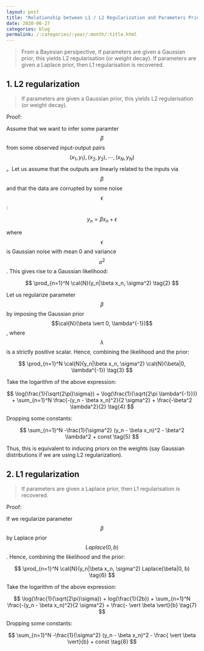 ```yaml
---
layout: post
title: "Relationship between L1 / L2 Regularization and Parameters Prior"
date: 2020-06-27
categories: blog
permalink: /:categories/:year/:month/:title.html
---
```


> From a Bayesian persipective, if parameters are given a Gaussian prior, this yields L2 regularisation (or weight decay). If parameters are given a Laplace prior, then L1 regularisation is recovered.

## 1. L2 regularization
> If parameters are given a Gaussian prior, this yields L2 regularisation (or weight decay).

Proof:

Assume that we want to infer some paramter $$\beta$$ from some observed input-output pairs $$(x_1, y_1), (x_2, y_2), \cdots, (x_N, y_N)$$。Let us assume that the outputs are linearly related to the inputs via $$\beta$$ and that the data are corrupted by some noise $$\epsilon$$:

$$
y_n = \beta x_n + \epsilon \tag{1}
$$

where $$\epsilon$$ is Gaussian noise with mean 0 and variance $$\sigma^2$$. This gives rise to a Gaussian likelihood:

$$
\prod_{n=1}^N \cal{N}(y_n|\beta x_n, \sigma^2)  \tag{2}
$$

Let us regularize parameter $$\beta$$ by imposing the Gaussian prior $$\cal{N}(\beta \vert 0, \lambda^{-1})$$, where $$\lambda$$ is a strictly positive scalar. Hence, combining the likelihood and the prior:

$$
\prod_{n=1}^N \cal{N}(y_n|\beta x_n, \sigma^2) \cal{N}(\beta|0, \lambda^{-1})  \tag{3}
$$

Take the logarithm of the above expression:

$$
\log(\frac{1}{\sqrt{2\pi}\sigma}) + \log(\frac{1}{\sqrt{2\pi \lambda^{-1}}}) + \sum_{n=1}^N \frac{-(y_n - \beta x_n)^2}{2 \sigma^2} + \frac{-\beta^2 \lambda^2}{2}  \tag{4}
$$

Dropping some constants:

$$
\sum_{n=1}^N -\frac{1}{\sigma^2} (y_n - \beta x_n)^2 - \beta^2 \lambda^2 + const  \tag{5}
$$

Thus, this is equivalent to inducing priors on the weights (say Gaussian distributions if we are using L2 regularization).

## 2. L1 regularization
> If parameters are given a Laplace prior, then L1 regularisation is recovered.

Proof:

If we regularize parameter $$\beta$$ by Laplace prior $$Laplace(0, b)$$. Hence, combining the likelihood and the prior:

$$
\prod_{n=1}^N \cal{N}(y_n|\beta x_n, \sigma^2) Laplace(\beta|0, b)  \tag{6}
$$

Take the logarithm of the above expression:

$$
\log(\frac{1}{\sqrt{2\pi}\sigma}) + log(\frac{1}{2b}) + \sum_{n=1}^N \frac{-(y_n - \beta x_n)^2}{2 \sigma^2} + \frac{- \vert \beta \vert}{b}  \tag{7}
$$

Dropping some constants:

$$
\sum_{n=1}^N -\frac{1}{\sigma^2} (y_n - \beta x_n)^2 - \frac{ \vert \beta \vert}{b} + const  \tag{8}
$$
